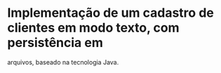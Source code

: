 # Implementação de um cadastro de clientes em modo texto, com persistência em
arquivos, baseado na tecnologia Java.
